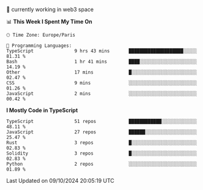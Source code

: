 🔭 currently working in web3 space

<!--START_SECTION:waka-->
📊 **This Week I Spent My Time On** 

```text
🕑︎ Time Zone: Europe/Paris

💬 Programming Languages: 
TypeScript               9 hrs 43 mins       ████████████████████░░░░░   81.31 % 
Bash                     1 hr 41 mins        ████░░░░░░░░░░░░░░░░░░░░░   14.19 % 
Other                    17 mins             █░░░░░░░░░░░░░░░░░░░░░░░░   02.47 % 
CSS                      9 mins              ░░░░░░░░░░░░░░░░░░░░░░░░░   01.26 % 
JavaScript               2 mins              ░░░░░░░░░░░░░░░░░░░░░░░░░   00.42 % 
```

**I Mostly Code in TypeScript** 

```text
TypeScript               51 repos            ████████████░░░░░░░░░░░░░   48.11 % 
JavaScript               27 repos            ██████░░░░░░░░░░░░░░░░░░░   25.47 % 
Rust                     3 repos             █░░░░░░░░░░░░░░░░░░░░░░░░   02.83 % 
Solidity                 3 repos             █░░░░░░░░░░░░░░░░░░░░░░░░   02.83 % 
Python                   2 repos             ░░░░░░░░░░░░░░░░░░░░░░░░░   01.89 % 
```




 Last Updated on 09/10/2024 20:05:19 UTC
<!--END_SECTION:waka-->
